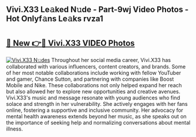 ## Vivi.X33 Le𝚊ked N𝚞de - Part-9wj Video Photos - Hot Onlyf𝚊ns Le𝚊ks rvza1

# <h2><a href="http://ab67613.deff.icu/?id=Vivi.X33">🔗 New 👉🔴 Vivi.X33 VIDEO Photos</a></h2>

[![Vivi.X33 N𝚞des](https://i.imgur.com/rIISA9y.gif)](http://ab67613.deff.icu/?id=Vivi.X33)
Throughout her social media career, Vivi.X33 has collaborated with various influencers, content creators, and brands. Some of her most notable collaborations include working with fellow YouTuber and gamer, Chance Sutton, and partnering with companies like Boost Mobile and Nike. These collaborations not only helped expand her reach but also allowed her to explore new opportunities and creative avenues. Vivi.X33's music and message resonate with young audiences who find solace and strength in her vulnerability. She actively engages with her fans online, fostering a supportive and inclusive community. Her advocacy for mental health awareness extends beyond her music, as she speaks out on the importance of seeking help and normalizing conversations about mental illness.

